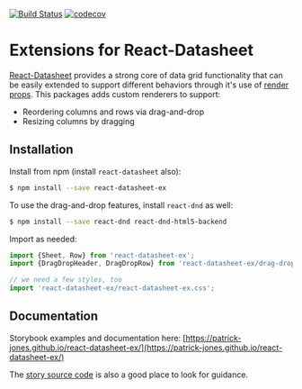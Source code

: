 [![Build Status](https://travis-ci.com/patrick-jones/react-datasheet-ex.svg?branch=master)](https://travis-ci.com/patrick-jones/react-datasheet-ex)
[![codecov](https://codecov.io/gh/patrick-jones/react-datasheet-ex/branch/master/graph/badge.svg)](https://codecov.io/gh/patrick-jones/react-datasheet-ex)

# Extensions for React-Datasheet

[React-Datasheet](https://github.com/nadbm/react-datasheet) provides a 
strong core of data grid functionality that can be easily extended to support
different behaviors through it's use of 
[render props](https://reactjs.org/docs/render-props.html). This packages adds
custom renderers to support:

- Reordering columns and rows via drag-and-drop
- Resizing columns by dragging

## Installation

Install from npm (install `react-datasheet` also):

```bash
$ npm install --save react-datasheet-ex 
```

To use the drag-and-drop features, install `react-dnd` as well:

```bash
$ npm install --save react-dnd react-dnd-html5-backend
```

Import as needed:

```js
import {Sheet, Row} from 'react-datasheet-ex';
import {DragDropHeader, DragDropRow} from 'react-datasheet-ex/drag-drop';

// we need a few styles, too
import 'react-datasheet-ex/react-datasheet-ex.css';
```

## Documentation

Storybook examples and documentation here: [https://patrick-jones.github.io/react-datasheet-ex/](https://patrick-jones.github.io/react-datasheet-ex/)

The [story source code](https://github.com/patrick-jones/react-datasheet-ex/tree/master/src/stories)
is also a good place to look for guidance.
